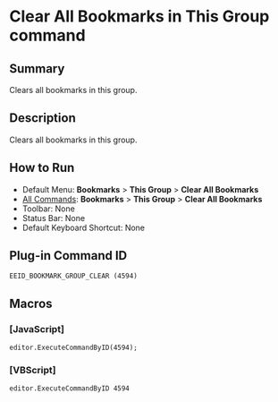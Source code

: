 # Clear All Bookmarks in This Group command

## Summary

Clears all bookmarks in this group.

## Description

Clears all bookmarks in this group.

## How to Run

- Default Menu: **Bookmarks** \> **This Group** \> **Clear All Bookmarks**
- [All Commands](../tools/all_commands): **Bookmarks** \> **This Group** \> **Clear All Bookmarks**
- Toolbar: None
- Status Bar: None
- Default Keyboard Shortcut: None

## Plug-in Command ID

```
EEID_BOOKMARK_GROUP_CLEAR (4594)```

## Macros

### \[JavaScript\]

```
editor.ExecuteCommandByID(4594);
```

### \[VBScript\]

```
editor.ExecuteCommandByID 4594
```
